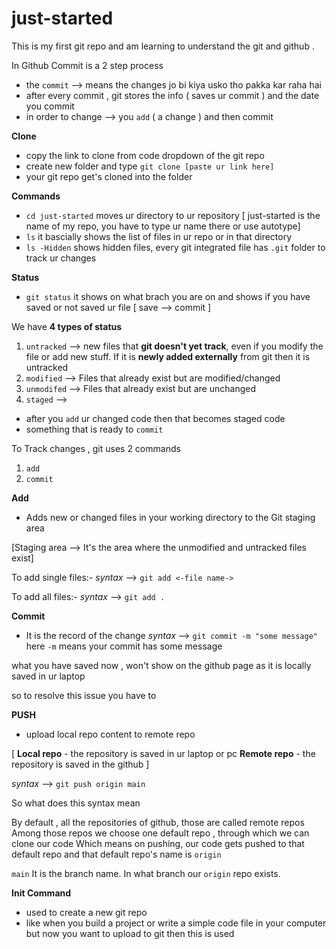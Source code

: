 # just-started
This is my first git repo and am learning to understand the git and github .

In Github
Commit is a 2 step process
- the `commit` --> means the changes jo bi kiya usko tho pakka kar raha hai
- after every commit , git stores the info ( saves ur commit ) and the date you commit
- in order to change --> you `add` ( a change ) and then commit

**Clone** 
- copy the link to clone from code dropdown of the git repo
- create new folder and type `git clone [paste ur link here]`
- your git repo get's cloned into the folder

**Commands**
- `cd just-started` moves ur directory to ur repository [ just-started is the name of my repo, you have to type ur name there or use autotype]
- `ls` it bascially shows the list of files in ur repo or in that directory
- `ls -Hidden` shows hidden files, every git integrated file has `.git` folder to track ur changes

**Status**
- `git status` it shows on what brach you are on and shows if you have saved or not saved ur file [ save --> commit ]

We have **4 types of status** 
1. `untracked` --> new files that **git doesn't yet track**, even if you modify the file or add new stuff. If it is **newly added externally** from git then it is untracked
2. `modified` --> Files that already exist but are modified/changed
3. `unmodifed` --> Files that already exist but are unchanged
4. `staged` --> 
- after you `add` ur changed code then that becomes staged code 
- something that is ready to `commit`

To Track changes , git uses 2 commands
1. `add`
2. `commit`

**Add**
- Adds new or changed files in your working directory to the Git staging area

[Staging area --> It's the area where the unmodified and untracked files exist]

To add single files:-
*syntax* --> `git add <-file name->`

To add all files:-
*syntax* --> `git add .`

**Commit** 
- It is the record of the change
*syntax* --> `git commit -m "some message"`
here `-m` means your commit has some message

what you have saved now , won't show on the github page as it is locally saved in ur laptop

so to resolve this issue you have to

**PUSH**
- upload local repo content to remote repo

[
    **Local repo** - the repository is saved in ur laptop or pc 
    **Remote repo** - the repository is saved in the github
]

*syntax* --> `git push origin main`

So what does this syntax mean

By default , all the repositories of github, those are called remote repos
Among those repos we choose one default repo , through which we can clone our code
Which means on pushing, our code gets pushed to that default repo and that default repo's name is `origin`

`main` 
It is the branch name. In what branch our `origin` repo exists.

**Init Command**
- used to create a new git repo 
- like when you build a project or write a simple code file in your computer but now you want to upload to git then this is used

